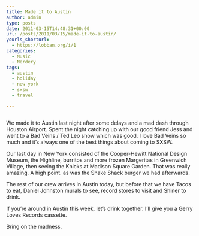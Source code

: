 ```yaml
---
title: Made it to Austin
author: admin
type: posts
date: 2011-03-15T14:48:31+00:00
url: /posts/2011/03/15/made-it-to-austin/
yourls_shorturl:
  - https://lobban.org/i/1
categories:
  - Music
  - Nerdery
tags:
  - austin
  - holiday
  - new york
  - sxsw
  - travel

---
```

[<img src="https://lobban.org/wp-content/uploads/2011/03/20110315-024746.jpg" alt="" class="alignnone size-full" />][1]

We made it to Austin last night after some delays and a mad dash through Houston Airport. Spent the night catching up with our good friend Jess and went to a Bad Veins / Ted Leo show which was good. I love Bad Veins so much and it&#8217;s always one of the best things about coming to SXSW. 

Our last day in New York consisted of the Cooper-Hewitt National Design Museum, the Highline, burritos and more frozen Margeritas in Greenwich Village, then seeing the Knicks at Madison Square Garden. That was really amazing. A high point. as was the Shake Shack burger we had afterwards.

The rest of our crew arrives in Austin today, but before that we have Tacos to eat, Daniel Johnston murals to see, record stores to visit and Shiner to drink. 

If you&#8217;re around in Austin this week, let&#8217;s drink together. I&#8217;ll give you a Gerry Loves Records cassette. 

Bring on the madness.

 [1]: https://lobban.org/wp-content/uploads/2011/03/20110315-024746.jpg